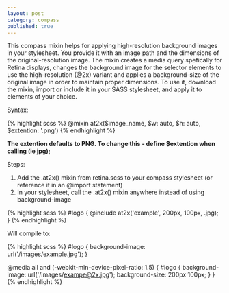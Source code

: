```yaml
---
layout: post
category: compass
published: true
---
```


This compass mixin helps for applying high-resolution background images in your stylesheet. You provide it with an image path and the dimensions of the original-resolution image. The mixin creates a media query spefically for Retina displays, changes the background image for the selector elements to use the high-resolution (@2x) variant and applies a background-size of the original image in order to maintain proper dimensions. To use it, download the mixin, import or include it in your SASS stylesheet, and apply it to elements of your choice.

Syntax:

{% highlight scss %}
    @mixin at2x($image_name, $w: auto, $h: auto, $extention: '.png') 
{% endhighlight %}
    
**The extention defaults to PNG. To change this - define $extention when calling (ie jpg);**

Steps:

1.  Add the .at2x() mixin from retina.scss to your compass stylesheet (or reference it in an @import statement)
2.  In your stylesheet, call the .at2x() mixin anywhere instead of using background-image 

{% highlight scss %}
#logo {
   @include at2x('example', 200px, 100px, .jpg);
} 
{% endhighlight %}

 Will compile to: 

{% highlight scss %}
#logo {
   background-image: url('/images/example.jpg');
}

@media all and (-webkit-min-device-pixel-ratio: 1.5) {
   #logo {
      background-image: url('/images/exampe@2x.jpg');
      background-size: 200px 100px;
   }
}
{% endhighlight %}